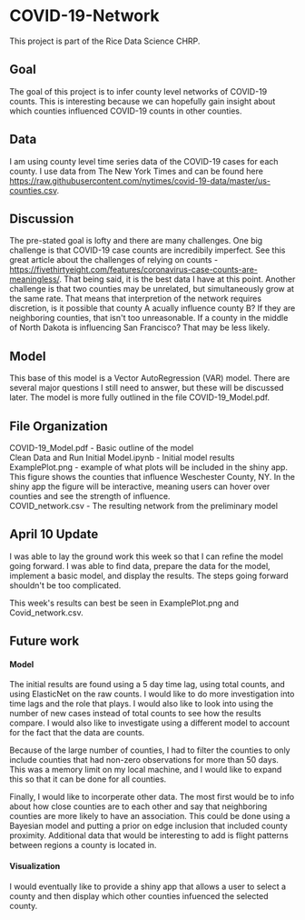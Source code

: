 # COVID-19-Network

This project is part of the Rice Data Science CHRP.

## Goal

The goal of this project is to infer county level networks of COVID-19 counts. This is interesting because we can hopefully gain insight about which counties influenced COVID-19 counts in other counties.

## Data

I am using county level time series data of the COVID-19 cases for each county. I use data from The New York Times and can be found here https://raw.githubusercontent.com/nytimes/covid-19-data/master/us-counties.csv.

## Discussion 

The pre-stated goal is lofty and there are many challenges. One big challenge is that COVID-19 case counts are incredibily imperfect. See this great article about the challenges of relying on counts - https://fivethirtyeight.com/features/coronavirus-case-counts-are-meaningless/. That being said, it is the best data I have at this point. Another challenge is that two counties may be unrelated, but simultaneously grow at the same rate. That means that interpretion of the network requires discretion, is it possible that county A acually influence county B? If they are neighboring counties, that isn't too unreasonable. If a county in the middle of North Dakota is influencing San Francisco? That may be less likely. 

## Model

This base of this model is a Vector AutoRegression (VAR) model. There are several major questions I still need to answer, but these will be discussed later. The model is more fully outlined in the file COVID-19_Model.pdf.

## File Organization

COVID-19_Model.pdf - Basic outline of the model <br />
Clean Data and Run Initial Model.ipynb - Initial model results <br />
ExamplePlot.png - example of what plots will be included in the shiny app. This figure shows the counties that influence Weschester County, NY. In the shiny app the figure will be interactive, meaning users can hover over counties and see the strength of influence. <br />
COVID_network.csv - The resulting network from the preliminary model

## April 10 Update

I was able to lay the ground work this week so that I can refine the model going forward. I was able to find data, prepare the data for the model, implement a basic model, and display the results. The steps going forward shouldn't be too complicated.

This week's results can best be seen in ExamplePlot.png and Covid_network.csv. 

## Future work

#### Model

The initial results are found using a 5 day time lag, using total counts, and using ElasticNet on the raw counts. I would like to do more investigation into time lags and the role that plays. I would also like to look into using the number of new cases instead of total counts to see how the results compare. I would also like to investigate using a different model to account for the fact that the data are counts.

Because of the large number of counties, I had to filter the counties to only include counties that had non-zero observations for more than 50 days. This was a memory limit on my local machine, and I would like to expand this so that it can be done for all counties.

Finally, I would like to incorperate other data. The most first would be to info about how close counties are to each other and say that neighboring counties are more likely to have an association. This could be done using a Bayesian model and putting a prior on edge inclusion that included county proximity. Additional data that would be interesting to add is flight patterns between regions a county is located in.

#### Visualization

I would eventually like to provide a shiny app that allows a user to select a county and then display which other counties infuenced the selected county.




